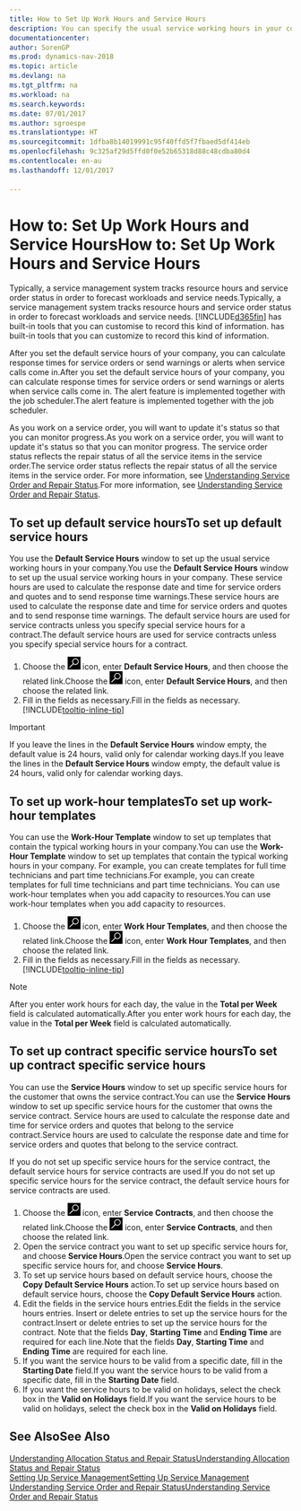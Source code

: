 ```yaml
---
title: How to Set Up Work Hours and Service Hours
description: You can specify the usual service working hours in your company. These service hours are used to calculate the response date and time for service orders and quotes, and to send response time warnings.
documentationcenter: 
author: SorenGP
ms.prod: dynamics-nav-2018
ms.topic: article
ms.devlang: na
ms.tgt_pltfrm: na
ms.workload: na
ms.search.keywords: 
ms.date: 07/01/2017
ms.author: sgroespe
ms.translationtype: HT
ms.sourcegitcommit: 1dfba8b14019991c95f40ffd5f7fbaed5df414eb
ms.openlocfilehash: 9c325af29d5ffd0f0e52b65318d88c48cdba80d4
ms.contentlocale: en-au
ms.lasthandoff: 12/01/2017

---
```

# <a name="how-to-set-up-work-hours-and-service-hours"></a><span data-ttu-id="76298-104">How to: Set Up Work Hours and Service Hours</span><span class="sxs-lookup"><span data-stu-id="76298-104">How to: Set Up Work Hours and Service Hours</span></span>
<span data-ttu-id="76298-105">Typically, a service management system tracks resource hours and service order status in order to forecast workloads and service needs.</span><span class="sxs-lookup"><span data-stu-id="76298-105">Typically, a service management system tracks resource hours and service order status in order to forecast workloads and service needs.</span></span> [!INCLUDE[d365fin](includes/d365fin_md.md)]<span data-ttu-id="76298-106"> has built-in tools that you can customise to record this kind of information.</span><span class="sxs-lookup"><span data-stu-id="76298-106"> has built-in tools that you can customize to record this kind of information.</span></span>  
  
<span data-ttu-id="76298-107">After you set the default service hours of your company, you can calculate response times for service orders or send warnings or alerts when service calls come in.</span><span class="sxs-lookup"><span data-stu-id="76298-107">After you set the default service hours of your company, you can calculate response times for service orders or send warnings or alerts when service calls come in.</span></span> <span data-ttu-id="76298-108">The alert feature is implemented together with the job scheduler.</span><span class="sxs-lookup"><span data-stu-id="76298-108">The alert feature is implemented together with the job scheduler.</span></span>   
  
<span data-ttu-id="76298-109">As you work on a service order, you will want to update it's status so that you can monitor progress.</span><span class="sxs-lookup"><span data-stu-id="76298-109">As you work on a service order, you will want to update it's status so that you can monitor progress.</span></span> <span data-ttu-id="76298-110">The service order status reflects the repair status of all the service items in the service order.</span><span class="sxs-lookup"><span data-stu-id="76298-110">The service order status reflects the repair status of all the service items in the service order.</span></span> <span data-ttu-id="76298-111">For more information, see [Understanding Service Order and Repair Status](service-order-repair-status.md).</span><span class="sxs-lookup"><span data-stu-id="76298-111">For more information, see [Understanding Service Order and Repair Status](service-order-repair-status.md).</span></span> 

## <a name="to-set-up-default-service-hours"></a><span data-ttu-id="76298-112">To set up default service hours</span><span class="sxs-lookup"><span data-stu-id="76298-112">To set up default service hours</span></span>  
<span data-ttu-id="76298-113">You use the **Default Service Hours** window to set up the usual service working hours in your company.</span><span class="sxs-lookup"><span data-stu-id="76298-113">You use the **Default Service Hours** window to set up the usual service working hours in your company.</span></span> <span data-ttu-id="76298-114">These service hours are used to calculate the response date and time for service orders and quotes and to send response time warnings.</span><span class="sxs-lookup"><span data-stu-id="76298-114">These service hours are used to calculate the response date and time for service orders and quotes and to send response time warnings.</span></span> <span data-ttu-id="76298-115">The default service hours are used for service contracts unless you specify special service hours for a contract.</span><span class="sxs-lookup"><span data-stu-id="76298-115">The default service hours are used for service contracts unless you specify special service hours for a contract.</span></span>  
  
1. <span data-ttu-id="76298-116">Choose the ![Search for Page or Report](media/ui-search/search_small.png "Search for Page or Report icon") icon, enter **Default Service Hours**, and then choose the related link.</span><span class="sxs-lookup"><span data-stu-id="76298-116">Choose the ![Search for Page or Report](media/ui-search/search_small.png "Search for Page or Report icon") icon, enter **Default Service Hours**, and then choose the related link.</span></span>  
2. <span data-ttu-id="76298-117">Fill in the fields as necessary.</span><span class="sxs-lookup"><span data-stu-id="76298-117">Fill in the fields as necessary.</span></span> [!INCLUDE[tooltip-inline-tip](includes/tooltip-inline-tip_md.md)]  
  
> [!IMPORTANT]  
>  <span data-ttu-id="76298-118">If you leave the lines in the **Default Service Hours** window empty, the default value is 24 hours, valid only for calendar working days.</span><span class="sxs-lookup"><span data-stu-id="76298-118">If you leave the lines in the **Default Service Hours** window empty, the default value is 24 hours, valid only for calendar working days.</span></span>  
  
## <a name="to-set-up-work-hour-templates"></a><span data-ttu-id="76298-119">To set up work-hour templates</span><span class="sxs-lookup"><span data-stu-id="76298-119">To set up work-hour templates</span></span>
<span data-ttu-id="76298-120">You can use the **Work-Hour Template** window to set up templates that contain the typical working hours in your company.</span><span class="sxs-lookup"><span data-stu-id="76298-120">You can use the **Work-Hour Template** window to set up templates that contain the typical working hours in your company.</span></span> <span data-ttu-id="76298-121">For example, you can create templates for full time technicians and part time technicians.</span><span class="sxs-lookup"><span data-stu-id="76298-121">For example, you can create templates for full time technicians and part time technicians.</span></span> <span data-ttu-id="76298-122">You can use work-hour templates when you add capacity to resources.</span><span class="sxs-lookup"><span data-stu-id="76298-122">You can use work-hour templates when you add capacity to resources.</span></span>  
  
1. <span data-ttu-id="76298-123">Choose the ![Search for Page or Report](media/ui-search/search_small.png "Search for Page or Report icon") icon, enter **Work Hour Templates**, and then choose the related link.</span><span class="sxs-lookup"><span data-stu-id="76298-123">Choose the ![Search for Page or Report](media/ui-search/search_small.png "Search for Page or Report icon") icon, enter **Work Hour Templates**, and then choose the related link.</span></span>  
2. <span data-ttu-id="76298-124">Fill in the fields as necessary.</span><span class="sxs-lookup"><span data-stu-id="76298-124">Fill in the fields as necessary.</span></span> [!INCLUDE[tooltip-inline-tip](includes/tooltip-inline-tip_md.md)]  
  
> [!Note]
> <span data-ttu-id="76298-125">After you enter work hours for each day, the value in the **Total per Week** field is calculated automatically.</span><span class="sxs-lookup"><span data-stu-id="76298-125">After you enter work hours for each day, the value in the **Total per Week** field is calculated automatically.</span></span>  

## <a name="to-set-up-contract-specific-service-hours"></a><span data-ttu-id="76298-126">To set up contract specific service hours</span><span class="sxs-lookup"><span data-stu-id="76298-126">To set up contract specific service hours</span></span>  
<span data-ttu-id="76298-127">You can use the **Service Hours** window to set up specific service hours for the customer that owns the service contract.</span><span class="sxs-lookup"><span data-stu-id="76298-127">You can use the **Service Hours** window to set up specific service hours for the customer that owns the service contract.</span></span> <span data-ttu-id="76298-128">Service hours are used to calculate the response date and time for service orders and quotes that belong to the service contract.</span><span class="sxs-lookup"><span data-stu-id="76298-128">Service hours are used to calculate the response date and time for service orders and quotes that belong to the service contract.</span></span>  
  
<span data-ttu-id="76298-129">If you do not set up specific service hours for the service contract, the default service hours for service contracts are used.</span><span class="sxs-lookup"><span data-stu-id="76298-129">If you do not set up specific service hours for the service contract, the default service hours for service contracts are used.</span></span>  
  
1. <span data-ttu-id="76298-130">Choose the ![Search for Page or Report](media/ui-search/search_small.png "Search for Page or Report icon") icon, enter **Service Contracts**, and then choose the related link.</span><span class="sxs-lookup"><span data-stu-id="76298-130">Choose the ![Search for Page or Report](media/ui-search/search_small.png "Search for Page or Report icon") icon, enter **Service Contracts**, and then choose the related link.</span></span>  
2. <span data-ttu-id="76298-131">Open the service contract you want to set up specific service hours for, and choose **Service Hours**.</span><span class="sxs-lookup"><span data-stu-id="76298-131">Open the service contract you want to set up specific service hours for, and choose **Service Hours**.</span></span>  
4. <span data-ttu-id="76298-132">To set up service hours based on default service hours, choose the **Copy Default Service Hours** action.</span><span class="sxs-lookup"><span data-stu-id="76298-132">To set up service hours based on default service hours, choose the **Copy Default Service Hours** action.</span></span>  
5. <span data-ttu-id="76298-133">Edit the fields in the service hours entries.</span><span class="sxs-lookup"><span data-stu-id="76298-133">Edit the fields in the service hours entries.</span></span> <span data-ttu-id="76298-134">Insert or delete entries to set up the service hours for the contract.</span><span class="sxs-lookup"><span data-stu-id="76298-134">Insert or delete entries to set up the service hours for the contract.</span></span> <span data-ttu-id="76298-135">Note that the fields **Day**, **Starting Time** and **Ending Time** are required for each line.</span><span class="sxs-lookup"><span data-stu-id="76298-135">Note that the fields **Day**, **Starting Time** and **Ending Time** are required for each line.</span></span>  
6. <span data-ttu-id="76298-136">If you want the service hours to be valid from a specific date, fill in the **Starting Date** field.</span><span class="sxs-lookup"><span data-stu-id="76298-136">If you want the service hours to be valid from a specific date, fill in the **Starting Date** field.</span></span>  
7. <span data-ttu-id="76298-137">If you want the service hours to be valid on holidays, select the check box in the **Valid on Holidays** field.</span><span class="sxs-lookup"><span data-stu-id="76298-137">If you want the service hours to be valid on holidays, select the check box in the **Valid on Holidays** field.</span></span>  

## <a name="see-also"></a><span data-ttu-id="76298-138">See Also</span><span class="sxs-lookup"><span data-stu-id="76298-138">See Also</span></span>  
[<span data-ttu-id="76298-139">Understanding Allocation Status and Repair Status</span><span class="sxs-lookup"><span data-stu-id="76298-139">Understanding Allocation Status and Repair Status</span></span>](service-allocation-status-and-repair-status.md)  
[<span data-ttu-id="76298-140">Setting Up Service Management</span><span class="sxs-lookup"><span data-stu-id="76298-140">Setting Up Service Management</span></span>](service-setup-service.md)  
[<span data-ttu-id="76298-141">Understanding Service Order and Repair Status</span><span class="sxs-lookup"><span data-stu-id="76298-141">Understanding Service Order and Repair Status</span></span>](service-order-repair-status.md)  

